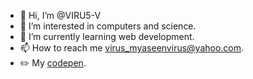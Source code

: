 - 👋 Hi, I’m @VIRU5-V
- 👀 I’m interested in computers and science.
- 🌱 I’m currently learning web development.
- 📫 How to reach me virus_myaseenvirus@yahoo.com.
- :pencil2: My [codepen](https://codepen.io/M-Yaseen).
